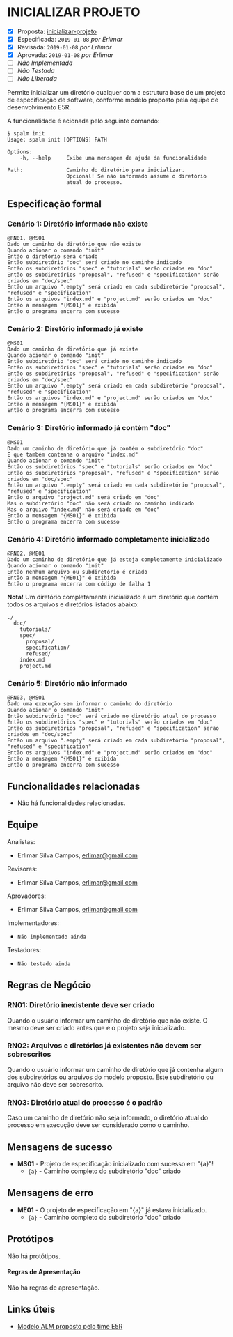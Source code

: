 INICIALIZAR PROJETO
===================

* [x] Proposta: [inicializar-projeto][ORIGEMLink]
* [x] Especificada: `2019-01-08` _por Erlimar_
* [x] Revisada: `2019-01-08` _por Erlimar_
* [X] Aprovada: `2019-01-08` _por Erlimar_
* [ ] _Não Implementada_
* [ ] _Não Testada_
* [ ] _Não Liberada_

Permite inicializar um diretório qualquer com a estrutura base de um projeto
de especificação de software, conforme modelo proposto pela equipe de
desenvolvimento E5R.

A funcionalidade é acionada pelo seguinte comando:

```console
$ spalm init
Usage: spalm init [OPTIONS] PATH

Options:
    -h, --help     Exibe uma mensagem de ajuda da funcionalidade

Path:              Caminho do diretório para inicializar.
                   Opcional! Se não informado assume o diretório
                   atual do processo.
```

## Especificação formal

### Cenário 1: Diretório informado não existe
```gherkin
@RN01, @MS01
Dado um caminho de diretório que não existe
Quando acionar o comando "init"
Então o diretório será criado
Então subdiretório "doc" será criado no caminho indicado
Então os subdiretórios "spec" e "tutorials" serão criados em "doc"
Então os subdiretórios "proposal", "refused" e "specification" serão criados em "doc/spec"
Então um arquivo ".empty" será criado em cada subdiretório "proposal", "refused" e "specification"
Então os arquivos "index.md" e "project.md" serão criados em "doc"
Então a mensagem "{MS01}" é exibida
Então o programa encerra com sucesso
```

### Cenário 2: Diretório informado já existe
```gherkin
@MS01
Dado um caminho de diretório que já existe
Quando acionar o comando "init"
Então subdiretório "doc" será criado no caminho indicado
Então os subdiretórios "spec" e "tutorials" serão criados em "doc"
Então os subdiretórios "proposal", "refused" e "specification" serão criados em "doc/spec"
Então um arquivo ".empty" será criado em cada subdiretório "proposal", "refused" e "specification"
Então os arquivos "index.md" e "project.md" serão criados em "doc"
Então a mensagem "{MS01}" é exibida
Então o programa encerra com sucesso
```

### Cenário 3: Diretório informado já contém "doc"
```gherkin
@MS01
Dado um caminho de diretório que já contém o subdiretório "doc"
E que também contenha o arquivo "index.md"
Quando acionar o comando "init"
Então os subdiretórios "spec" e "tutorials" serão criados em "doc"
Então os subdiretórios "proposal", "refused" e "specification" serão criados em "doc/spec"
Então um arquivo ".empty" será criado em cada subdiretório "proposal", "refused" e "specification"
Então o arquivo "project.md" será criado em "doc"
Mas o subdiretório "doc" não será criado no caminho indicado
Mas o arquivo "index.md" não será criado em "doc"
Então a mensagem "{MS01}" é exibida
Então o programa encerra com sucesso
```

### Cenário 4: Diretório informado completamente inicializado
```gherkin
@RN02, @ME01
Dado um caminho de diretório que já esteja completamente inicializado
Quando acionar o comando "init"
Então nenhum arquivo ou subdiretório é criado
Então a mensagem "{ME01}" é exibida
Então o programa encerra com código de falha 1
```

**Nota!** Um diretório completamente inicializado é um diretório que contém
          todos os arquivos e diretórios listados abaixo:

```
./
  doc/
    tutorials/
    spec/
      proposal/
      specification/
      refused/
    index.md
    project.md
```

### Cenário 5: Diretório não informado
```gherkin
@RN03, @MS01
Dado uma execução sem informar o caminho do diretório
Quando acionar o comando "init"
Então subdiretório "doc" será criado no diretório atual do processo
Então os subdiretórios "spec" e "tutorials" serão criados em "doc"
Então os subdiretórios "proposal", "refused" e "specification" serão criados em "doc/spec"
Então um arquivo ".empty" será criado em cada subdiretório "proposal", "refused" e "specification"
Então os arquivos "index.md" e "project.md" serão criados em "doc"
Então a mensagem "{MS01}" é exibida
Então o programa encerra com sucesso
```

## Funcionalidades relacionadas

* Não há funcionalidades relacionadas.

## Equipe

Analistas:
* Erlimar Silva Campos, erlimar@gmail.com

Revisores:
* Erlimar Silva Campos, erlimar@gmail.com

Aprovadores:
* Erlimar Silva Campos, erlimar@gmail.com

Implementadores:
* `Não implementado ainda`

Testadores:
* `Não testado ainda`

## Regras de Negócio
[rn]: #rn

### RN01: Diretório inexistente deve ser criado

Quando o usuário informar um caminho de diretório que não existe. O mesmo deve ser
criado antes que e o projeto seja inicializado.

### RN02: Arquivos e diretórios já existentes não devem ser sobrescritos

Quando o usuário informar um caminho de diretório que já contenha algum dos subdiretórios
ou arquivos do modelo proposto. Este subdiretório ou arquivo não deve ser sobrescrito.

### RN03: Diretório atual do processo é o padrão

Caso um caminho de diretório não seja informado, o diretório atual do processo em
execução deve ser considerado como o caminho.

## Mensagens de sucesso
- **MS01** - Projeto de especificação inicializado com sucesso em "{a}"!
  - `{a}` - Caminho completo do subdiretório "doc" criado

## Mensagens de erro
- **ME01** - O projeto de especificação em "{a}" já estava inicializado.
  - `{a}` - Caminho completo do subdiretório "doc" criado

## Protótipos
[prototype]: #prototype

Não há protótipos.

#### Regras de Apresentação

Não há regras de apresentação.

## Links úteis
[links]: #links

* [Modelo ALM proposto pelo time E5R][E5R-ALM]

[ORIGEMLink]: ../proposal/inicializar-projeto.md
[FEATURE-A]: ../link/to/feature-a.md
[TAGLink]: http://git.control/tag/x
[E5R-ALM]: https://github.com/e5r/alm